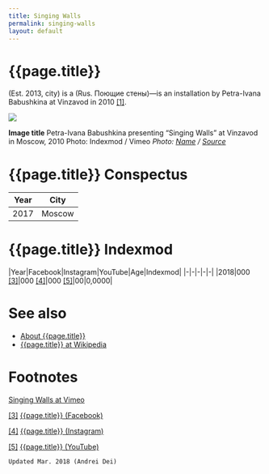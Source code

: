 ```yaml
---
title: Singing Walls
permalink: singing-walls
layout: default
---
```


# {{page.title}}

(Est. 2013, city) is a (Rus. Поющие стены)—is an installation by Petra-Ivana Babushkina at Vinzavod in 2010 <span id="a1">[\[1\]](#f1)</span>.

![](/encyclopedia/images/walls.jpg)

**Image title**
Petra-Ivana Babushkina presenting “Singing Walls” at Vinzavod in Moscow, 2010
Photo: Indexmod / Vimeo
*Photo: [Name](index) / [Source](index)*

# {{page.title}} Conspectus

|Year|City|
|-|-|
|2017|Moscow|

# {{page.title}} Indexmod

|Year|Facebook|Instagram|YouTube|Age|Indexmod|
|-|-|-|-|-|
|2018|000 <span id="a3">[\[3\]](#f3)</span>|000 <span id="a4">[\[4\]](#f4)</span>|000 <span id="a5">[\[5\]](#f5)</span>|00|0,0000|


# See also

+ [About {{page.title}}](index)
+ [{{page.title}} at Wikipedia](index)

# Footnotes

[Singing Walls at Vimeo](https://vimeo.com/9460179)

[[3]](#a3) <span id="f3"></span> [{{page.title}} (Facebook)](index)

[[4]](#a4) <span id="f4"></span> [{{page.title}} (Instagram)](index)

[[5]](#a5) <span id="f5"></span> [{{page.title}} (YouTube)](index)

`Updated Mar. 2018 (Andrei Dei)`

